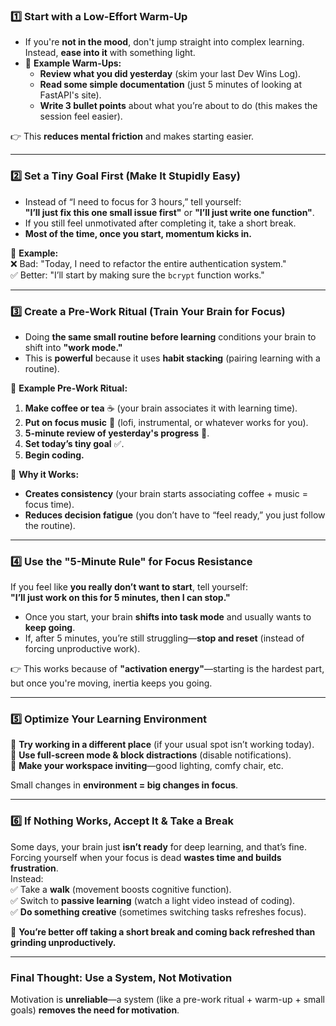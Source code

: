 ### **1️⃣ Start with a Low-Effort Warm-Up**
- If you're **not in the mood**, don't jump straight into complex learning. Instead, **ease into it** with something light.
- 🔹 **Example Warm-Ups:**
  - **Review what you did yesterday** (skim your last Dev Wins Log).
  - **Read some simple documentation** (just 5 minutes of looking at FastAPI's site).
  - **Write 3 bullet points** about what you’re about to do (this makes the session feel easier).

👉 This **reduces mental friction** and makes starting easier.

---

### **2️⃣ Set a Tiny Goal First (Make It Stupidly Easy)**
- Instead of “I need to focus for 3 hours,” tell yourself:  
  **"I’ll just fix this one small issue first"** or **"I’ll just write one function"**.
- If you still feel unmotivated after completing it, take a short break.
- **Most of the time, once you start, momentum kicks in.**

🔹 **Example:**  
❌ Bad: "Today, I need to refactor the entire authentication system."  
✅ Better: "I’ll start by making sure the `bcrypt` function works."

---

### **3️⃣ Create a Pre-Work Ritual (Train Your Brain for Focus)**
- Doing **the same small routine before learning** conditions your brain to shift into **"work mode."**
- This is **powerful** because it uses **habit stacking** (pairing learning with a routine).
  
🔹 **Example Pre-Work Ritual:**  
1. **Make coffee or tea** ☕ (your brain associates it with learning time).  
2. **Put on focus music** 🎵 (lofi, instrumental, or whatever works for you).  
3. **5-minute review of yesterday's progress** 📑.  
4. **Set today’s tiny goal** ✅.  
5. **Begin coding.**  

🔹 **Why it Works:**  
- **Creates consistency** (your brain starts associating coffee + music = focus time).  
- **Reduces decision fatigue** (you don’t have to “feel ready,” you just follow the routine).  

---

### **4️⃣ Use the "5-Minute Rule" for Focus Resistance**
If you feel like **you really don’t want to start**, tell yourself:  
**"I’ll just work on this for 5 minutes, then I can stop."**  

- Once you start, your brain **shifts into task mode** and usually wants to **keep going**.
- If, after 5 minutes, you’re still struggling—**stop and reset** (instead of forcing unproductive work).

👉 This works because of **"activation energy"**—starting is the hardest part, but once you're moving, inertia keeps you going.

---

### **5️⃣ Optimize Your Learning Environment**
🔹 **Try working in a different place** (if your usual spot isn’t working today).  
🔹 **Use full-screen mode & block distractions** (disable notifications).  
🔹 **Make your workspace inviting**—good lighting, comfy chair, etc.  

Small changes in **environment = big changes in focus**.

---

### **6️⃣ If Nothing Works, Accept It & Take a Break**
Some days, your brain just **isn’t ready** for deep learning, and that’s fine.  
Forcing yourself when your focus is dead **wastes time and builds frustration**.  
Instead:  
✅ Take a **walk** (movement boosts cognitive function).  
✅ Switch to **passive learning** (watch a light video instead of coding).  
✅ **Do something creative** (sometimes switching tasks refreshes focus).  

🧠 **You’re better off taking a short break and coming back refreshed than grinding unproductively.**  

---

### **Final Thought: Use a System, Not Motivation**
Motivation is **unreliable**—a system (like a pre-work ritual + warm-up + small goals) **removes the need for motivation**.